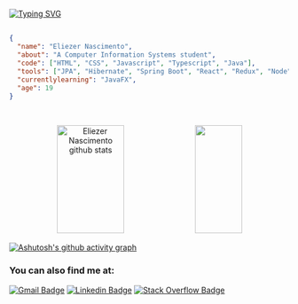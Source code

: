 [![Typing SVG](https://readme-typing-svg.demolab.com?font=Fira+Code&duration=3000&pause=1150&width=435&lines=Hello+world%2C+my+name+is+Eliezer;I'm+graduating+in+Information+Systems;Be+welcome!+:%29)](https://git.io/typing-svg)
##

```json
{
  "name": "Eliezer Nascimento",
  "about": "A Computer Information Systems student",
  "code": ["HTML", "CSS", "Javascript", "Typescript", "Java"],
  "tools": ["JPA", "Hibernate", "Spring Boot", "React", "Redux", "Node", "Docker"],
  "currentlylearning": "JavaFX",
  "age": 19
}
```
&nbsp;

<div align="center">  
  <img width="49%" height="195px" src="https://github-readme-stats.vercel.app/api?username=eliezergarbin&show_icons=true&count_private=true&hide_border=true&title_color=559ACE&icon_color=559ACE&text_color=c9d1d9&bg_color=0d1117" alt="Eliezer Nascimento github stats" /> 
  <img width="41%" height="195px" src="https://github-readme-stats.vercel.app/api/top-langs/?username=eliezergarbin&layout=compact&hide_border=true&title_color=559ACE&text_color=c8d0d8&bg_color=0d1117" />
</div>


[![Ashutosh's github activity graph](https://activity-graph.herokuapp.com/graph?username=eliezergarbin&bg_color=0d1117&color=ffffff&line=559ace&point=1658c6&area=true&hide_border=true)](https://github.com/ashutosh00710/github-readme-activity-graph)

### You can also find me at:
  [![Gmail Badge](https://img.shields.io/badge/-Gmail-c14438?style=flat&logo=Gmail&logoColor=white&link=mailto:elieserdariogarbin@gmail.com)](mailto:eliezergarbin1@gmail.com)
  [![Linkedin Badge](https://img.shields.io/badge/-LinkedIn-blue?style=flat&logo=Linkedin&logoColor=white&link=https://www.linkedin.com/in/eliezergarbin/)](https://www.linkedin.com/in/eliezergarbin/)
  [![Stack Overflow Badge](https://img.shields.io/badge/-StackOverflow-f48024?style=flat&logo=stackoverflow&logoColor=white&link=https://stackoverflow.com/users/13985606/eli%c3%a9zer-garbin?tab=profile)](https://stackoverflow.com/users/13985606/eli%c3%a9zer-garbin?tab=profile)

